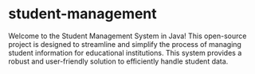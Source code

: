 # student-management
Welcome to the Student Management System in Java! This open-source project is designed to streamline and simplify the process of managing student information for educational institutions. This system provides a robust and user-friendly solution to efficiently handle student data.
